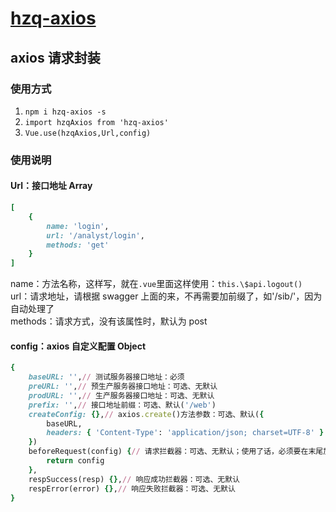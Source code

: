 # [hzq-axios](https://github.com/MrHzq/hzq-axios)

## axios 请求封装

### 使用方式

1.  `npm i hzq-axios -s`
1.  `import hzqAxios from 'hzq-axios'`
1.  `Vue.use(hzqAxios,Url,config)`

### 使用说明

#### Url：接口地址 Array

```ruby
[
    {
        name: 'login',
        url: '/analyst/login',
        methods: 'get'
    }
]
```

name：方法名称，这样写，就在`.vue`里面这样使用：`this.\$api.logout()`<br>
url：请求地址，请根据 swagger 上面的来，不再需要加前缀了，如'/sib/'，因为自动处理了<br>
methods：请求方式，没有该属性时，默认为 post

#### config：axios 自定义配置 Object

```ruby
{
    baseURL: '',// 测试服务器接口地址：必须
    preURL: '',// 预生产服务器接口地址：可选、无默认
    prodURL: '',// 生产服务器接口地址：可选、无默认
    prefix: '',// 接口地址前缀：可选、默认('/web')
    createConfig: {},// axios.create()方法参数：可选、默认({
        baseURL,
        headers: { 'Content-Type': 'application/json; charset=UTF-8' }
    })
    beforeRequest(config) {// 请求拦截器：可选、无默认；使用了话，必须要在末尾加上：return config
        return config
    },
    respSuccess(resp) {},// 响应成功拦截器：可选、无默认
    respError(error) {},// 响应失败拦截器：可选、无默认
}
```
